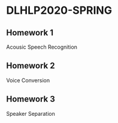 # DLHLP2020-SPRING

## Homework 1 
Acousic Speech Recognition

## Homework 2 
Voice Conversion

## Homework 3
Speaker Separation
